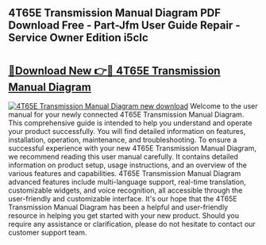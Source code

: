 ## 4T65E Transmission Manual Diagram PDF Download Free - Part-Jfm User Guide Repair - Service Owner Edition i5cIc

# <h2><a href="http://bc81072.oget.top/?id=4T65E+Transmission+Manual+Diagram">🔗Download New 👉🔴 4T65E Transmission Manual Diagram</a></h2>

[![4T65E Transmission Manual Diagram new download](https://i.imgur.com/5g1atiW.png)](http://bc81072.oget.top/?id=4T65E+Transmission+Manual+Diagram)
Welcome to the user manual for your newly connected 4T65E Transmission Manual Diagram. This comprehensive guide is intended to help you understand and operate your product successfully. You will find detailed information on features, installation, operation, maintenance, and troubleshooting. To ensure a successful experience with your new 4T65E Transmission Manual Diagram, we recommend reading this user manual carefully. It contains detailed information on product setup, usage instructions, and an overview of the various features and capabilities. 4T65E Transmission Manual Diagram advanced features include multi-language support, real-time translation, customizable widgets, and voice recognition, all accessible through the user-friendly and customizable interface. It's our hope that the 4T65E Transmission Manual Diagram has been a helpful and user-friendly resource in helping you get started with your new product. Should you require any assistance or clarification, please do not hesitate to contact our customer support team.
